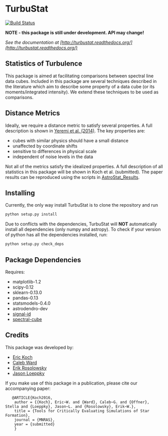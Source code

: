 TurbuStat
=========

[![Build Status](https://travis-ci.org/Astroua/TurbuStat.svg?branch=master)](https://travis-ci.org/Astroua/TurbuStat)

**NOTE - this package is still under development. API may change!**

*See the documentation at [http://turbustat.readthedocs.org/](http://turbustat.readthedocs.org/)*

Statistics of Turbulence
------------------------

This package is aimed at facilitating comparisons between spectral line data
cubes. Included in this package are several techniques described in the literature
which aim to describe some property of a data cube (or its moments/integrated intensity).
We extend these techniques to be used as comparisons.

Distance Metrics
----------------

Ideally, we require a distance metric to satisfy several properties. A full description
is shown in [Yeremi et al. (2014)](http://adsabs.harvard.edu/abs/2014ApJ...783...93Y).
The key properties are:
*   cubes with similar physics should have a small distance
*   unaffected by coordinate shifts
*   sensitive to differences in physical scale
*   independent of noise levels in the data

Not all of the metrics satisfy the idealized properties. A full description of all statistics in this package will be shown in Koch et al. (submitted). The paper results can be reproduced using the scripts in [AstroStat_Results](https://github.com/Astroua/AstroStat_Results).

Installing
----------

Currently, the only way install TurbuStat is to clone the repository and run
```python
python setup.py install
```
Due to conflicts with the dependencies, TurbuStat will **NOT** automatically install all
dependencies (only numpy and astropy). To check if your version of python has all the
dependencies installed, run:
```python
python setup.py check_deps
```

Package Dependencies
--------------------

Requires:

 *   matplotlib-1.2
 *   scipy-0.12
 *   sklearn-0.13.0
 *   pandas-0.13
 *   statsmodels-0.4.0
 *   astrodendro-dev
 *   [signal-id](https://github.com/radio-astro-tools/signal-id)
 *   [spectral-cube](https://github.com/radio-astro-tools/spectral-cube)

Credits
-------

This package was developed by:

* [Eric Koch](https://github.com/e-koch)
* [Caleb Ward](https://github.com/Astrolebs)
* [Erik Rosolowsky](https://github.com/low-sky)
* [Jason Loeppky](https:/github.com/jloeppky)

If you make use of this package in a publication, please cite our accompanying paper:
```
   @ARTICLE{Koch2016,
    author = {{Koch}, Eric~W. and {Ward}, Caleb~G. and {Offner}, Stella and {Loeppky}, Jason~L. and {Rosolowsky}, Erik~W.},
    title = {Tools for Critically Evaluating Simulations of Star Formation},
    journal = {MNRAS},
    year = {submitted}
    }
```
